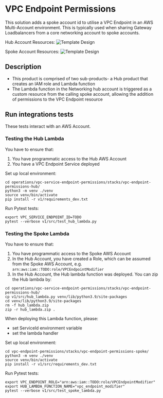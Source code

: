 # VPC Endpoint Permissions

This solution adds a spoke account id to utilise a VPC Endpoint in an AWS Multi-Account environment. This is typically used when sharing Gateway Loadbalancers from a core networking account to spoke accounts.

Hub Account Resources:
![Template Design](operations/vpc-endpoint-permissions/stacks/vpc-endpoint-permissions-hub/v1/vpc-endpoint-permissions-hub.drawio)

Spoke Account Resources:
![Template Design](operations/vpc-endpoint-permissions/stacks/vpc-endpoint-permissions-spoke/v1/vpc-endpoint-permissions-spoke.drawio)

## Description

* This product is comprised of two sub-products- a Hub product that creates an IAM role and Lambda function
* The Lambda function in the Networking hub account is triggered as a custom resource from the calling spoke account, allowing the addition of permissions to the VPC Endpoint resource

## Run integrations tests

These tests interact with an AWS Account.

### Testing the Hub Lambda

You have to ensure that:
1. You have programmatic access to the Hub AWS Account
2. You have a VPC Endpoint Service deployed

Set up local environment:
```
cd operations/vpc-service-endpoint-permissions/stacks/vpc-endpoint-permissions-hub/
python3 -m venv ./venv
source venv/bin/activate
pip install -r v1/requirements_dev.txt
```

Run Pytest tests:
```
export VPC_SERVICE_ENDPOINT_ID=TODO
pytest --verbose v1/src/test_hub_lambda.py
```

### Testing the Spoke Lambda

You have to ensure that:
1. You have programmatic access to the Spoke AWS Account
2. In the Hub Account, you have created a Role, which can be assumed from the Spoke AWS Account, e.g. `arn:aws:iam::TODO:role/VPCEndpointModifier`
3. In the Hub Account, the Hub lambda function was deployed. You can zip the Hub lambda by:
```
cd operations/vpc-service-endpoint-permissions/stacks/vpc-endpoint-permissions-hub/
cp v1/src/hub_lambda.py venv/lib/python3.9/site-packages
cd venv/lib/python3.9/site-packages
rm -f hub_lambda.zip
zip -r hub_lambda.zip .
```
When deploying this Lambda function, please:
* set ServiceId environment variable
* set the lambda handler

Set up local environment:
```
cd vpc-endpoint-permissions/stacks/vpc-endpoint-permissions-spoke/
python3 -m venv ./venv
source venv/bin/activate
pip install -r v1/src/requirements_dev.txt
```

Run Pytest tests:
```
export VPC_ENDPOINT_ROLE="arn:aws:iam::TODO:role/VPCEndpointModifier"
export HUB_LAMBDA_FUNCTION_NAME="vpc_endpoint_modifier"
pytest --verbose v1/src/test_spoke_lambda.py
```
